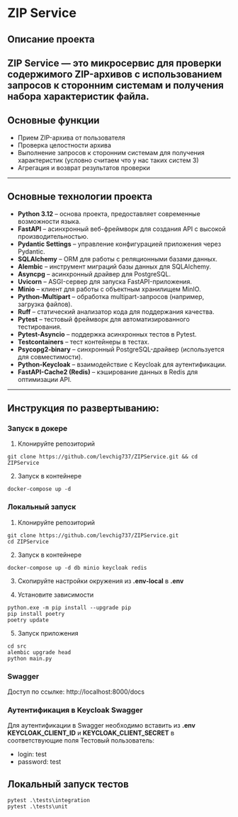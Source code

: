 # ZIP Service
## Описание проекта

**ZIP Service** — это микросервис для проверки содержимого ZIP-архивов с использованием запросов к сторонним системам и получения набора характеристик файла.
---

## Основные функции

- Прием ZIP-архива от пользователя 
- Проверка целостности архива 
- Выполнение запросов к сторонним системам для получения характеристик (условно считаем что у нас таких систем 3)
- Агрегация и возврат результатов проверки

---

## Основные технологии проекта
- **Python 3.12** – основа проекта, предоставляет современные возможности языка.  
- **FastAPI** – асинхронный веб-фреймворк для создания API с высокой производительностью.  
- **Pydantic Settings** – управление конфигурацией приложения через Pydantic.  
- **SQLAlchemy** – ORM для работы с реляционными базами данных.  
- **Alembic** – инструмент миграций базы данных для SQLAlchemy.  
- **Asyncpg** – асинхронный драйвер для PostgreSQL.  
- **Uvicorn** – ASGI-сервер для запуска FastAPI-приложения.  
- **Minio** – клиент для работы с объектным хранилищем MinIO.  
- **Python-Multipart** – обработка multipart-запросов (например, загрузка файлов).  
- **Ruff** – статический анализатор кода для поддержания качества.  
- **Pytest** – тестовый фреймворк для автоматизированного тестирования.  
- **Pytest-Asyncio** – поддержка асинхронных тестов в Pytest.  
- **Testcontainers** – тест контейнеры в тестах.  
- **Psycopg2-binary** – синхронный PostgreSQL-драйвер (используется для совместимости).  
- **Python-Keycloak** – взаимодействие с Keycloak для аутентификации.  
- **FastAPI-Cache2 (Redis)** – кэширование данных в Redis для оптимизации API. 

--- 

## Инструкция по развертыванию:
### Запуск в докере
1. Клонируйте репозиторий

```shell
git clone https://github.com/levchig737/ZIPService.git && cd ZIPService
```

2. Запуск в контейнере

```shell
docker-compose up -d
```


### Локальный запуск
1. Клонируйте репозиторий

```shell
git clone https://github.com/levchig737/ZIPService.git 
cd ZIPService
```

2. Запуск в контейнере

```shell
docker-compose up -d db minio keycloak redis
```

3. Скопируйте настройки окружения из **.env-local** в **.env**

4. Установите зависимости

```shell
python.exe -m pip install --upgrade pip
pip install poetry
poetry update
```

5. Запуск приложения

```shell
cd src
alembic upgrade head  
python main.py
```

### Swagger
Доступ по ссылке: http://localhost:8000/docs


### Аутентификация в Keycloak Swagger
Для аутентификации в Swagger необходимо вставить из **.env** **KEYCLOAK_CLIENT_ID** и **KEYCLOAK_CLIENT_SECRET** в соответствующие поля
Тестовый пользователь:
- login: test
- password: test


## Локальный запуск тестов
```shell
pytest .\tests\integration
pytest .\tests\unit
```